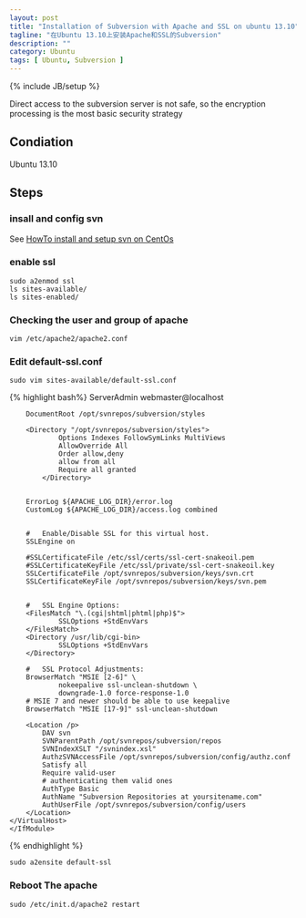 ```yaml
---
layout: post
title: "Installation of Subversion with Apache and SSL on ubuntu 13.10"
tagline: "在Ubuntu 13.10上安装Apache和SSL的Subversion"
description: ""
category: Ubuntu
tags: [ Ubuntu, Subversion ]
---
```

{% include JB/setup %}

Direct access to the subversion server is not safe, so the encryption processing is the most basic security strategy

## Condiation
Ubuntu 13.10

## Steps


### insall and config svn 

See [HowTo install and setup svn on CentOs](/linux/howto-install-and-setup-svn-on-centos)

### enable ssl

	sudo a2enmod ssl
	ls sites-available/
	ls sites-enabled/	

### Checking the user and group of apache

	vim /etc/apache2/apache2.conf 

### Edit default-ssl.conf

	sudo vim sites-available/default-ssl.conf 

{% highlight bash%}
	<IfModule mod_ssl.c>
	<VirtualHost _default_:443>
		ServerAdmin webmaster@localhost

		DocumentRoot /opt/svnrepos/subversion/styles
		
		<Directory "/opt/svnrepos/subversion/styles">
                Options Indexes FollowSymLinks MultiViews
                AllowOverride All
                Order allow,deny  
                allow from all
                Require all granted
	        </Directory>


		ErrorLog ${APACHE_LOG_DIR}/error.log
		CustomLog ${APACHE_LOG_DIR}/access.log combined


		#   Enable/Disable SSL for this virtual host.
		SSLEngine on

		#SSLCertificateFile	/etc/ssl/certs/ssl-cert-snakeoil.pem
		#SSLCertificateKeyFile /etc/ssl/private/ssl-cert-snakeoil.key
		SSLCertificateFile /opt/svnrepos/subversion/keys/svn.crt
		SSLCertificateKeyFile /opt/svnrepos/subversion/keys/svn.pem


		#   SSL Engine Options:
		<FilesMatch "\.(cgi|shtml|phtml|php)$">
				SSLOptions +StdEnvVars
		</FilesMatch>
		<Directory /usr/lib/cgi-bin>
				SSLOptions +StdEnvVars
		</Directory>

		#   SSL Protocol Adjustments:
		BrowserMatch "MSIE [2-6]" \
				nokeepalive ssl-unclean-shutdown \
				downgrade-1.0 force-response-1.0
		# MSIE 7 and newer should be able to use keepalive
		BrowserMatch "MSIE [17-9]" ssl-unclean-shutdown
		
		<Location /p>
	        DAV svn
	        SVNParentPath /opt/svnrepos/subversion/repos
	        SVNIndexXSLT "/svnindex.xsl"
	        AuthzSVNAccessFile /opt/svnrepos/subversion/config/authz.conf
	        Satisfy all
	        Require valid-user
	        # authenticating them valid ones
	        AuthType Basic
	        AuthName "Subversion Repositories at yoursitename.com"
	        AuthUserFile /opt/svnrepos/subversion/config/users
		</Location>
	</VirtualHost>
	</IfModule>
{% endhighlight %}

	sudo a2ensite default-ssl

### Reboot The apache
	
	sudo /etc/init.d/apache2 restart
